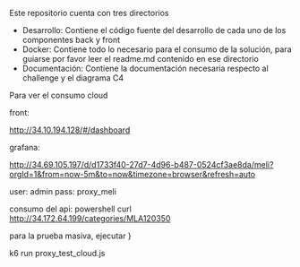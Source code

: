 Este repositorio cuenta con tres directorios

- Desarrollo: Contiene el código fuente del desarrollo de cada uno de los componentes back y front 
- Docker: Contiene todo lo necesario para el consumo de la solución, para guiarse por favor leer el readme.md contenido en ese directorio
- Documentación: Contiene la documentación necesaria respecto al challenge y el diagrama C4

Para ver el consumo cloud

front:

http://34.10.194.128/#/dashboard

grafana:

http://34.69.105.197/d/d1733f40-27d7-4d96-b487-0524cf3ae8da/meli?orgId=1&from=now-5m&to=now&timezone=browser&refresh=auto

user: admin
pass: proxy_meli

consumo del api:
powershell
curl http://34.172.64.199/categories/MLA120350

para la prueba masiva, ejecutar }

k6 run proxy_test_cloud.js